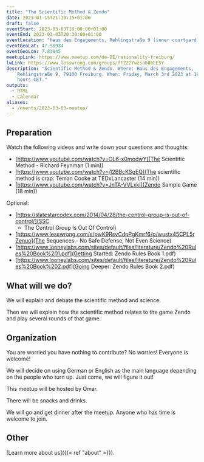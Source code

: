 ```yaml
---
title: "The Scientific Method & Zendo"
date: 2023-01-15T21:10:15+01:00
draft: false
eventStart: 2023-03-03T18:00:00+01:00
eventEnd: 2023-03-03T20:30:00+01:00
eventLocation: "Haus des Engagements, Rehlingstraße 9 (inner courtyard), 79100 Freiburg"
eventGeoLat: 47.98934
eventGeoLon: 7.83945
meetupLink: https://www.meetup.com/de-DE/rationality-freiburg/
lwLink: https://www.lesswrong.com/groups/fFZZ2Ywzsab86EESY
description: "Scientific Method & Zendo. Where: Haus des Engagements,
    Rehlingstraße 9, 79100 Freiburg. When: Friday, March 3rd 2023 at 18:00
    hours CET."
outputs:
  - HTML
  - Calendar
aliases:
  - /events/2023-03-03-meetup/
---
```


## Preparation

Watch the following videos and write down your questions and thoughts:

* [https://www.youtube.com/watch?v=OL6-x0modwY](The Scientific Method - Richard
  Feynman (1 min))
* [https://www.youtube.com/watch?v=j12BBcKSgEQ](The scientific method is crap:
  Teman Cooke at TEDxLancaster (14 min))
* [https://www.youtube.com/watch?v=JnTA-VVLxkI](Zendo Sample Game (18 min))

Optional:

* [https://slatestarcodex.com/2014/04/28/the-control-group-is-out-of-control/](SSC
  - The Control Group Is Out Of Control)
* [https://www.lesswrong.com/s/pwK9RsvCdpPgKmrf6/p/wustx45CPL5rZenuo](The
  Sequences - No Safe Defense, Not Even Science)
* [https://www.looneylabs.com/sites/default/files/literature/Zendo%20Rules%20Book%201.pdf](Getting
  Started: Zendo Rules Book 1.pdf)
* [https://www.looneylabs.com/sites/default/files/literature/Zendo%20Rules%20Book%202.pdf](Going
  Deeper: Zendo Rules Book 2.pdf)


## What will we do?

We will explain and debate the scientific method and science.

Then we will explain how the scientific method relates to the game Zendo and
play several rounds of that game.


## Organization

You are worried you have nothing to contribute? No worries! Everyone is
welcome!

We will decide on using German or English as the main language depending on the
people who turn up. Just come, we will figure it out!

This meetup will be hosted by Omar.

There will be snacks and drinks.

We will go and get dinner after the meetup. Anyone who has time is welcome to
join.


## Other

[Learn more about us]({{< ref "about" >}}).
